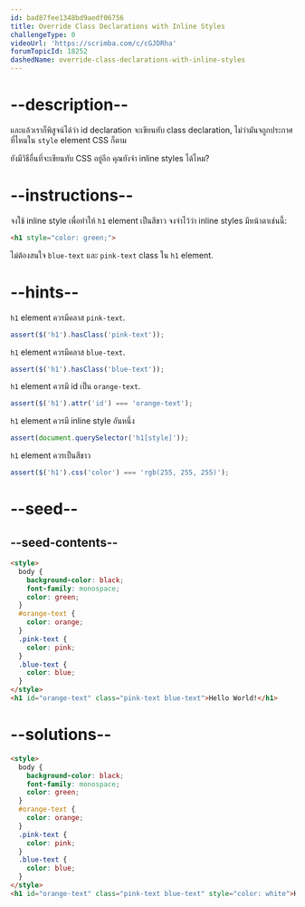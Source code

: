 ```yaml
---
id: bad87fee1348bd9aedf06756
title: Override Class Declarations with Inline Styles
challengeType: 0
videoUrl: 'https://scrimba.com/c/cGJDRha'
forumTopicId: 18252
dashedName: override-class-declarations-with-inline-styles
---
```


# --description--

และแล้วเราก็พิสูจน์ได้ว่า id declaration จะเขียนทับ class declaration, ไม่ว่ามันจถูกประกาศที่ไหนใน `style` element CSS ก็ตาม

ยังมีวิธีอื่นที่จะเขียนทับ CSS อยู่อีก
คุณยังจำ inline styles ได้ไหม?

# --instructions--

จงใช้ inline style เพื่อทำให้ `h1` element เป็นสีขาว
จงจำไว้ว่า inline styles มีหน้าตาเช่นนี้:

```html
<h1 style="color: green;">
```

ไม่ต้องสนใจ `blue-text` และ `pink-text` class ใน `h1` element.

# --hints--

`h1` element ควรมีคลาส `pink-text`.

```js
assert($('h1').hasClass('pink-text'));
```

`h1` element ควรมีคลาส `blue-text`.

```js
assert($('h1').hasClass('blue-text'));
```

`h1` element ควรมี id เป็น `orange-text`.

```js
assert($('h1').attr('id') === 'orange-text');
```

`h1` element ควรมี inline style อันหนึ่ง

```js
assert(document.querySelector('h1[style]'));
```

`h1` element ควรเป็นสีขาว

```js
assert($('h1').css('color') === 'rgb(255, 255, 255)');
```

# --seed--

## --seed-contents--

```html
<style>
  body {
    background-color: black;
    font-family: monospace;
    color: green;
  }
  #orange-text {
    color: orange;
  }
  .pink-text {
    color: pink;
  }
  .blue-text {
    color: blue;
  }
</style>
<h1 id="orange-text" class="pink-text blue-text">Hello World!</h1>
```

# --solutions--

```html
<style>
  body {
    background-color: black;
    font-family: monospace;
    color: green;
  }
  #orange-text {
    color: orange;
  }
  .pink-text {
    color: pink;
  }
  .blue-text {
    color: blue;
  }
</style>
<h1 id="orange-text" class="pink-text blue-text" style="color: white">Hello World!</h1>
```
